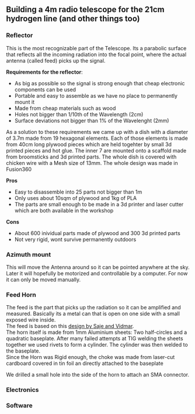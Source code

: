 ## Building a 4m radio telescope for the 21cm hydrogen line (and other things too)
### Reflector
This is the most recognizable part of the Telescope. Its a parabolic surface that reflects all the incoming radiation into the focal point, where the actual antenna (called feed) picks up the signal.  

**Requirements for the reflector**:
- As big as possible so the signal is strong enough that cheap electronic components can be used
- Portable and easy to assemble as we have no place to permanently mount it
- Made from cheap materials such as wood
- Holes not bigger than 1/10th of the Wavelength (2cm)
- Surface deviations not bigger than 1% of the Wavelenght (2mm)  
  
As a solution to these requirements we came up with a dish with a diameter of 3.7m made from 19 hexagonal elements. Each of those elements is made from 40cm long plywood pieces which are held togehter by small 3d printed pieces and hot glue. The inner 7 are mounted onto a scaffold made from broomsticks and 3d printed parts. The whole dish is covered with chicken wire with a Mesh size of 13mm. The whole design was made in Fusion360
  
**Pros**
- Easy to disassemble into 25 parts not bigger than 1m
- Only uses about 10sqm of plywood and 1kg of PLA
- The parts are small enough to be made in a 3d printer and laser cutter which are both available in the workshop  
  
**Cons**
- About 600 inividual parts made of plywood and 300 3d printed parts
- Not very rigid, wont survive permanently outdoors

 
### Azimuth mount
This will move the Antenna around so it can be pointed anywhere at the sky. Later it will hopefully be motorized and controllable by a computer. For now it can only be moved manually.  

### Feed Horn
The feed is the part that picks up the radiation so it can be amplified and measured. Basically its a metal can that is open on one side with a small exposed wire inside.  
The feed is based on this [design by Saje and Vidmar](http://antena.fe.uni-lj.si/literatura/Razno/Diplome/Radioteleskop/clanek/radioteleskop.pdf).  
The horn itself is made from 1mm Aluminium sheets: Two half-circles and a quadratic baseplate. After many failed attempts at TIG welding the sheets together we used rivets to form a cylinder. The cylinder was then welded to the baseplate.  
Since the Horn was Rigid enough, the choke was made from laser-cut cardboard covered in tin foil an directly attached to the baseplate  

We drilled a small hole into the side of the horn to attach an SMA connector.
### Electronics
### Software
